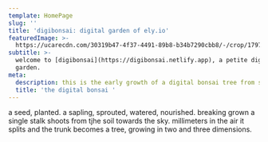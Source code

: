 ```yaml
---
template: HomePage
slug: ''
title: 'digibonsai: digital garden of ely.io'
featuredImage: >-
  https://ucarecdn.com/30319b47-4f37-4491-89b8-b34b7290cbb8/-/crop/1797x1732/310,0/-/preview/-/rotate/90/-/enhance/29/-/grayscale/
subtitle: >-
  welcome to [digibonsai](https://digibonsai.netlify.app), a petite digital
  garden.
meta:
  description: this is the early growth of a digital bonsai tree from seed to tree
  title: 'the digital bonsai '
---
```

a seed, planted. a sapling, sprouted, watered, nourished. breaking grown a single stalk shoots from tjhe soil towards the sky. millimeters in the air it splits and the trunk becomes a tree, growing in two and three dimensions.
